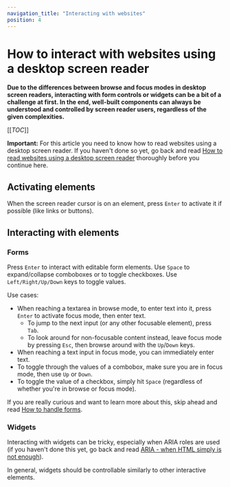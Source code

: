 ```yaml
---
navigation_title: "Interacting with websites"
position: 4
---
```


# How to interact with websites using a desktop screen reader

**Due to the differences between browse and focus modes in desktop screen readers, interacting with form controls or widgets can be a bit of a challenge at first. In the end, well-built components can always be understood and controlled by screen reader users, regardless of the given complexities.**

[[_TOC_]]

**Important:** For this article you need to know how to read websites using a desktop screen reader. If you haven't done so yet, go back and read [How to read websites using a desktop screen reader](/knowledge/screen-readers/desktop/reading-websites/) thoroughly before you continue here.

## Activating elements

When the screen reader cursor is on an element, press `Enter` to activate it if possible (like links or buttons).

## Interacting with elements

### Forms

Press `Enter` to interact with editable form elements. Use `Space` to expand/collapse comboboxes or to toggle checkboxes. Use `Left/Right/Up/Down` keys to toggle values.

Use cases:

- When reaching a textarea in browse mode, to enter text into it, press `Enter` to activate focus mode, then enter text.
    - To jump to the next input (or any other focusable element), press `Tab`.
    - To look around for non-focusable content instead, leave focus mode by pressing `Esc`, then browse around with the `Up`/`Down` keys.
- When reaching a text input in focus mode, you can immediately enter text.
- To toggle through the values of a combobox, make sure you are in focus mode, then use `Up` or `Down`.
- To toggle the value of a checkbox, simply hit `Space` (regardless of whether you're in browse or focus mode).

If you are really curious and want to learn more about this, skip ahead and read [How to handle forms](/examples/forms/handling).

### Widgets

Interacting with widgets can be tricky, especially when ARIA roles are used (if you haven't done this yet, go back and read [ARIA - when HTML simply is not enough](/knowledge/aria)).

In general, widgets should be controllable similarly to other interactive elements.
